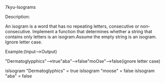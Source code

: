 7kyu-Isograms


Description:


An isogram is a word that has no repeating letters, consecutive or non-consecutive. Implement a function that determines whether a string that contains only letters is an isogram.Assume the empty string is an isogram. Ignore letter case.

Example:(Input-->Output)

"Dermatoglypphics"-->true"aba"-->false"moOse"-->false(ignore letter case)

isIsogram "Dermatoglyphics" = true
isIsogram "moose" = false
isIsogram "aba" = false
